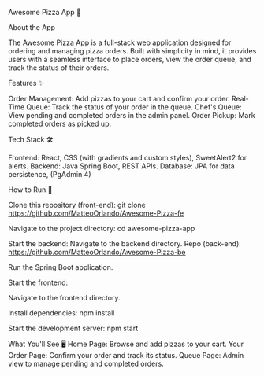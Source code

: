 Awesome Pizza App 🍕

About the App

The Awesome Pizza App is a full-stack web application designed for ordering and managing pizza orders. Built with simplicity in mind, it provides users with a seamless interface to place orders, view the order queue, and track the status of their orders.

Features ✨

Order Management: Add pizzas to your cart and confirm your order.
Real-Time Queue: Track the status of your order in the queue.
Chef's Queue: View pending and completed orders in the admin panel.
Order Pickup: Mark completed orders as picked up.

Tech Stack 🛠️

Frontend: React, CSS (with gradients and custom styles), SweetAlert2 for alerts.
Backend: Java Spring Boot, REST APIs.
Database: JPA for data persistence, (PgAdmin 4)

How to Run 🚀

Clone this repository (front-end):
git clone https://github.com/MatteoOrlando/Awesome-Pizza-fe

Navigate to the project directory:
cd awesome-pizza-app

Start the backend:
Navigate to the backend directory.
Repo (back-end): https://github.com/MatteoOrlando/Awesome-Pizza-be

Run the Spring Boot application.

Start the frontend:

Navigate to the frontend directory.

Install dependencies:
npm install

Start the development server:
npm start

What You'll See 🖥️
Home Page: Browse and add pizzas to your cart.
Your Order Page: Confirm your order and track its status.
Queue Page: Admin view to manage pending and completed orders.

